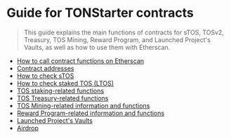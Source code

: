 # Guide for TONStarter contracts

>  This guide explains the main functions of contracts for sTOS, TOSv2, Treasury, TOS Mining, Reward Program, and Launched Project's Vaults, as well as how to use them with Etherscan.


- [How to call contract functions on Etherscan](./contract%20interaction%20using%20etherscan.md)
- [Contract addresses](./contract%20addresses.md)
- [How to check sTOS](./sTOS.md)
- [How to check staked TOS (LTOS)](./LTOS.md)
- [TOS staking-related functions](./TOS%20staking.md)
- [TOS Treasury-related functions](./TOSv2%20Treasury.md)
- [TOS Mining-related information and functions](./TOS%20mining.md)
- [Reward Program-related information and functions](./Reward%20program%20(UniswapV3).md)
- [Launched Project's Vaults](./project%20vaults.md)
- [Airdrop](./airdrop.md)


